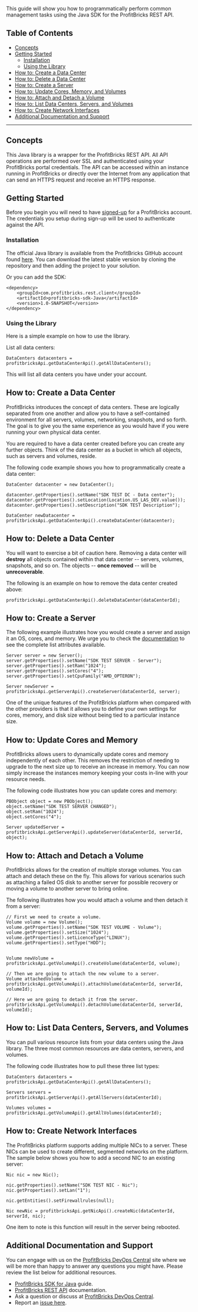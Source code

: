 This guide will show you how to programmatically perform common management tasks using the Java SDK for the ProfitBricks REST API.

## Table of Contents

* [Concepts](#concepts)
* [Getting Started](#getting-started)
    * [Installation](#installation)
    * [Using the Library](#using-the-library)
* [How to: Create a Data Center](#how-to-create-a-data-center)
* [How to: Delete a Data Center](#how-to-delete-a-data-center)
* [How to: Create a Server](#how-to-create-a-server)
* [How to: Update Cores, Memory, and Volumes](#how-to-update-cores-memory-and-volumes)
* [How to: Attach and Detach a Volume](#how-to-attach-and-detach-a-volume)
* [How to: List Data Centers, Servers, and Volumes](#how-to-list-data-centers-servers-and-volumes)
* [How to: Create Network Interfaces](#how-to-create-network-interfaces)
* [Additional Documentation and Support](#additional-documentation-and-support)

--------------

## Concepts

This Java library is a wrapper for the ProfitBricks REST API. All API operations are performed over SSL and authenticated using your ProfitBricks portal credentials. The API can be accessed within an instance running in ProfitBricks or directly over the Internet from any application that can send an HTTPS request and receive an HTTPS response. 

## Getting Started

Before you begin you will need to have [signed-up](https://www.profitbricks.com/signup) for a ProfitBricks account. The credentials you setup during sign-up will be used to authenticate against the API.


### Installation

The official Java library is available from the ProfitBricks GitHub account found [here](https://github.com/profitbricks/profitbricks-sdk-Java). You can download the latest stable version by cloning the repository and then adding the project to your solution.
  
Or you can add the SDK:

    <dependency>
        <groupId>com.profitbricks.rest.client</groupId>
        <artifactId>profitbricks-sdk-Java</artifactId>
        <version>1.0-SNAPSHOT</version>
    </dependency>


### Using the Library

Here is a simple example on how to use the library.

List all data centers: 

    DataCenters datacenters = profitbricksApi.getDataCenterApi().getAllDataCenters();
    
This will list all data centers you have under your account.

## How to: Create a Data Center

ProfitBricks introduces the concept of data centers. These are logically separated from one another and allow you to have a self-contained environment for all servers, volumes, networking, snapshots, and so forth. The goal is to give you the same experience as you would have if you were running your own physical data center.

You are required to have a data center created before you can create any further objects. Think of the data center as a bucket in which all objects, such as servers and volumes, reside. 

The following code example shows you how to programmatically create a data center: 

    DataCenter datacenter = new DataCenter();

    datacenter.getProperties().setName("SDK TEST DC - Data center");
    datacenter.getProperties().setLocation(Location.US_LAS_DEV.value());
    datacenter.getProperties().setDescription("SDK TEST Description");

    DataCenter newDatacenter = profitbricksApi.getDataCenterApi().createDataCenter(datacenter);

## How to: Delete a Data Center

You will want to exercise a bit of caution here. Removing a data center will **destroy** all objects contained within that data center -- servers, volumes, snapshots, and so on. The objects -- **once removed** -- will be **unrecoverable**. 

The following is an example on how to remove the data center created above:

    profitbricksApi.getDataCenterApi().deleteDataCenter(dataCenterId);

## How to: Create a Server

The following example illustrates how you would create a server and assign it an OS, cores, and memory. We urge you to check the [documentation](https://devops.profitbricks.com/api/rest/) to see the complete list attributes available.

    Server server = new Server();
    server.getProperties().setName("SDK TEST SERVER - Server");
    server.getProperties().setRam("1024");
    server.getProperties().setCores("4");
    server.getProperties().setCpuFamily("AMD_OPTERON");

    Server newServer = profitbricksApi.getServerApi().createServer(dataCenterId, server);

One of the unique features of the ProfitBricks platform when compared with the other providers is that it allows you to define your own settings for cores, memory, and disk size without being tied to a particular instance size.  

## How to: Update Cores and Memory

ProfitBricks allows users to dynamically update cores and memory independently of each other. This removes the restriction of needing to upgrade to the next size up to receive an increase in memory. You can now simply increase the instances memory keeping your costs in-line with your resource needs. 

The following code illustrates how you can update cores and memory: 

    PBObject object = new PBObject();
    object.setName("SDK TEST SERVER CHANGED");
    object.setRam("1024");
    object.setCores("4");

    Server updatedServer = profitbricksApi.getServerApi().updateServer(dataCenterId, serverId, object);

## How to: Attach and Detach a Volume

ProfitBricks allows for the creation of multiple storage volumes. You can attach and detach these on the fly. This allows for various scenarios such as attaching a failed OS disk to another server for possible recovery or moving a volume to another server to bring online.

The following illustrates how you would attach a volume and then detach it from a server:

    // First we need to create a volume.
    Volume volume = new Volume();
    volume.getProperties().setName("SDK TEST VOLUME - Volume");
    volume.getProperties().setSize("1024");
    volume.getProperties().setLicenceType("LINUX");
    volume.getProperties().setType("HDD");

  
    Volume newVolume = profitbricksApi.getVolumeApi().createVolume(dataCenterId, volume);

    // Then we are going to attach the new volume to a server.
    Volume attachedVolume = profitbricksApi.getVolumeApi().attachVolume(dataCenterId, serverId, volumeId);

    // Here we are going to detach it from the server.
    profitbricksApi.getVolumeApi().detachVolume(dataCenterId, serverId, volumeId);

## How to: List Data Centers, Servers, and Volumes

You can pull various resource lists from your data centers using the Java library. The three most common resources are data centers, servers, and volumes.

The following code illustrates how to pull these three list types: 

    DataCenters datacenters = profitbricksApi.getDataCenterApi().getAllDataCenters();

    Servers servers = profitbricksApi.getServerApi().getAllServers(dataCenterId);

    Volumes volumes = profitbricksApi.getVolumeApi().getAllVolumes(dataCenterId);

## How to: Create Network Interfaces

The ProfitBricks platform supports adding multiple NICs to a server. These NICs can be used to create different, segmented networks on the platform.
The sample below shows you how to add a second NIC to an existing server: 

    Nic nic = new Nic();

    nic.getProperties().setName("SDK TEST NIC - Nic");
    nic.getProperties().setLan("1");

    nic.getEntities().setFirewallrules(null);

    Nic newNic = profitbricksApi.getNicApi().createNic(dataCenterId, serverId, nic);

One item to note is this function will result in the server being rebooted.

## Additional Documentation and Support

You can engage with us on the [ProfitBricks DevOps Central](https://devops.profitbricks.com/) site where we will be more than happy to answer any questions you might have. Please review the list below for additional resources.

* [ProfitBricks SDK for Java](https://devops.profitbricks.com/libraries/profitbricks-sdk-java/) guide.
* [ProfitBricks REST API](https://devops.profitbricks.com/api/rest/) documentation.
* Ask a question or discuss at [ProfitBricks DevOps Central](https://devops.profitbricks.com/community).
* Report an [issue here](https://github.com/profitbricks/profitbricks-sdk-java/issues).
